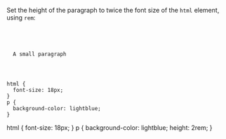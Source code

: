 Set the height of the paragraph to twice the font size of the `html` element, using `rem`:

<codeblock language="css" type="exercise" testMode="fixedInput">
<code>
<panel language="html">
<p>
  A small paragraph
</p>
</panel>
<panel language="css">
html {
  font-size: 18px;
}
p {
  background-color: lightblue;
}
</panel>
</code>

<solution>
html {
  font-size: 18px;
}
p {
  background-color: lightblue;
  height: 2rem;
}
</solution>
</codeblock>